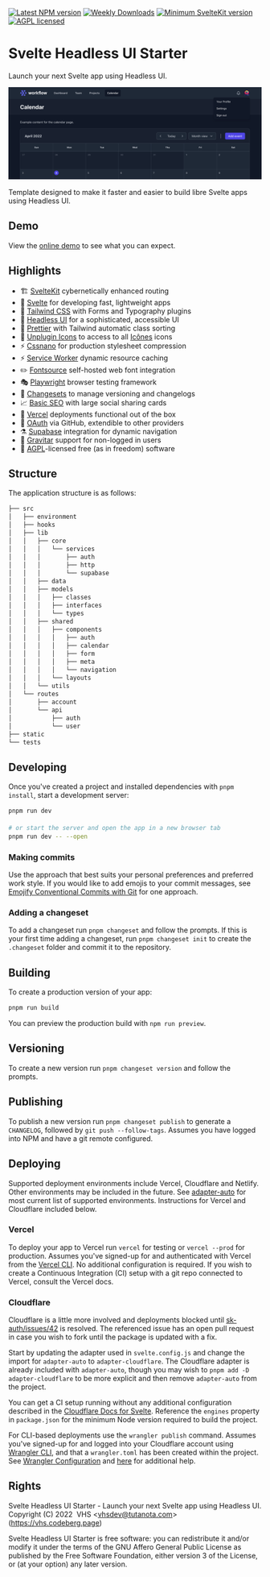 [![Latest NPM version](https://flat.badgen.net/npm/v/svelte-headlessui-starter)](https://npmjs.com/svelte-headlessui-starter)
[![Weekly Downloads](https://flat.badgen.net/npm/dw/svelte-headlessui-starter)](https://npmjs.com/svelte-headlessui-starter)
[![Minimum SvelteKit version](https://flat.badgen.net/badge/SvelteKit/>=1.0.0-next.314/ff3e00)](https://github.com/sveltejs/kit/blob/master/packages/kit/CHANGELOG.md#100-next314)
[![AGPL licensed](https://flat.badgen.net/npm/license/svelte-headlessui-starter)](https://codeberg.org/vhs/svelte-headlessui-starter/src/branch/trunk/COPYING)

# Svelte Headless UI Starter

Launch your next Svelte app using Headless UI.

![Svelte Headless UI Starter](static/screenshot.png)

Template designed to make it faster and easier to build libre Svelte apps using Headless UI.

## Demo

View the [online demo](https://svelte-headlessui-starter.vercel.app) to see what you can expect.

## Highlights

- 🏗️ [SvelteKit](https://kit.svelte.dev/) cybernetically enhanced routing
- 🔨 [Svelte](https://svelte.dev/) for developing fast, lightweight apps
- 🎨 [Tailwind CSS](https://tailwindcss.com/) with Forms and Typography plugins
- 🧪 [Headless UI](https://svelte-headlessui.goss.io) for a sophisticated, accessible UI
- 💄 [Prettier](https://prettier.io/) with Tailwind automatic class sorting
- 🚩 [Unplugin Icons](https://github.com/antfu/unplugin-icons) to access to all [Icônes](https://icones.js.org/) icons
- ⚡️ [Cssnano](https://cssnano.co/) for production stylesheet compression
- ⚡️ [Service Worker](https://developer.mozilla.org/en-US/docs/Web/API/Service_Worker_API/Using_Service_Workers) dynamic resource caching
- ✏️ [Fontsource](https://fontsource.org/) self-hosted web font integration
- 🎭 [Playwright](https://playwright.dev/) browser testing framework
- 🦋 [Changesets](https://github.com/changesets/changesets) to manage versioning and changelogs
- 📈 [Basic SEO](https://github.com/oekazuma/svelte-meta-tags) with large social sharing cards
- 🚀 [Vercel](https://vercel.com/) deployments functional out of the box
- 🔐 [OAuth](https://www.oauth.com/) via GitHub, extendible to other providers
- ⚗️ [Supabase](https://supabase.com/) integration for dynamic navigation
- 👷 [Gravitar](https://gravatar.com/) support for non-logged in users
- 📄 [AGPL](https://www.gnu.org/licenses/agpl-3.0.en.html)-licensed free (as in freedom) software

## Structure

The application structure is as follows:

```term
├── src
│   ├── environment
│   ├── hooks
│   ├── lib
│   │   ├── core
│   │   │   └── services
│   │   │       ├── auth
│   │   │       ├── http
│   │   │       └── supabase
│   │   ├── data
│   │   ├── models
│   │   │   ├── classes
│   │   │   ├── interfaces
│   │   │   └── types
│   │   ├── shared
│   │   │   ├── components
│   │   │   │   ├── auth
│   │   │   │   ├── calendar
│   │   │   │   ├── form
│   │   │   │   ├── meta
│   │   │   │   └── navigation
│   │   │   └── layouts
│   │   └── utils
│   └── routes
│       ├── account
│       └── api
│           ├── auth
│           └── user
├── static
└── tests
```

## Developing

Once you've created a project and installed dependencies with `pnpm install`, start a development server:

```bash
pnpm run dev

# or start the server and open the app in a new browser tab
pnpm run dev -- --open
```

### Making commits

Use the approach that best suits your personal preferences and preferred work style. If you would like to add emojis to your commit messages, see [Emojify Conventional Commits with Git](https://vhs.codeberg.page/post/emojify-conventional-commits-git/) for one approach.

### Adding a changeset

To add a changeset run `pnpm changeset` and follow the prompts. If this is your first time adding a changeset, run `pnpm changeset init` to create the `.changeset` folder and commit it to the repository.

## Building

To create a production version of your app:

```bash
pnpm run build
```

You can preview the production build with `npm run preview`.

## Versioning

To create a new version run `pnpm changeset version` and follow the prompts.

## Publishing

To publish a new version run `pnpm changeset publish` to generate a `CHANGELOG`, followed by `git push --follow-tags`. Assumes you have logged into NPM and have a git remote configured.

## Deploying

Supported deployment environments include Vercel, Cloudflare and Netlify. Other environments may be included in the future. See [adapter-auto](https://www.npmjs.com/package/@sveltejs/adapter-auto) for most current list of supported environments. Instructions for Vercel and Cloudflare included below.

### Vercel

To deploy your app to Vercel run `vercel` for testing or `vercel --prod` for production. Assumes you've signed-up for and authenticated with Vercel from the [Vercel CLI](https://vercel.com/cli). No additional configuration is required. If you wish to create a Continuous Integration (CI) setup with a git repo connected to Vercel, consult the Vercel docs.

### Cloudflare

Cloudflare is a little more involved and deployments blocked until [sk-auth/issues/42](https://github.com/Dan6erbond/sk-auth/issues/42) is resolved. The referenced issue has an open pull request in case you wish to fork until the package is updated with a fix.

Start by updating the adapter used in `svelte.config.js` and change the import for `adapter-auto` to `adapter-cloudflare`. The Cloudflare adapter is already included with `adapter-auto`, though you may wish to `pnpm add -D adapter-cloudflare` to be more explicit and then remove `adapter-auto` from the project.

You can get a CI setup running without any additional configuration described in the [Cloudflare Docs for Svelte](https://developers.cloudflare.com/pages/framework-guides/deploy-a-svelte-site/). Reference the `engines` property in `package.json` for the minimum Node version required to build the project.

For CLI-based deployments use the `wrangler publish` command. Assumes you've signed-up for and logged into your Cloudflare account using [Wrangler CLI](https://developers.cloudflare.com/workers/cli-wrangler/install-update/), and that a `wrangler.toml` has been created within the project. See [Wrangler Configuration](https://developers.cloudflare.com/workers/cli-wrangler/configuration/) and [here](https://github.com/sveltejs/kit/issues/2966) for additional help.

## Rights

Svelte Headless UI Starter - Launch your next Svelte app using Headless UI.<br>
Copyright (C) 2022&nbsp;&nbsp;VHS &lt;vhsdev@tutanota.com&gt; (https://vhs.codeberg.page)

Svelte Headless UI Starter is free software: you can redistribute it and/or modify it under the terms of the GNU Affero General Public License as published by the Free Software Foundation, either version 3 of the License, or (at your option) any later version.
